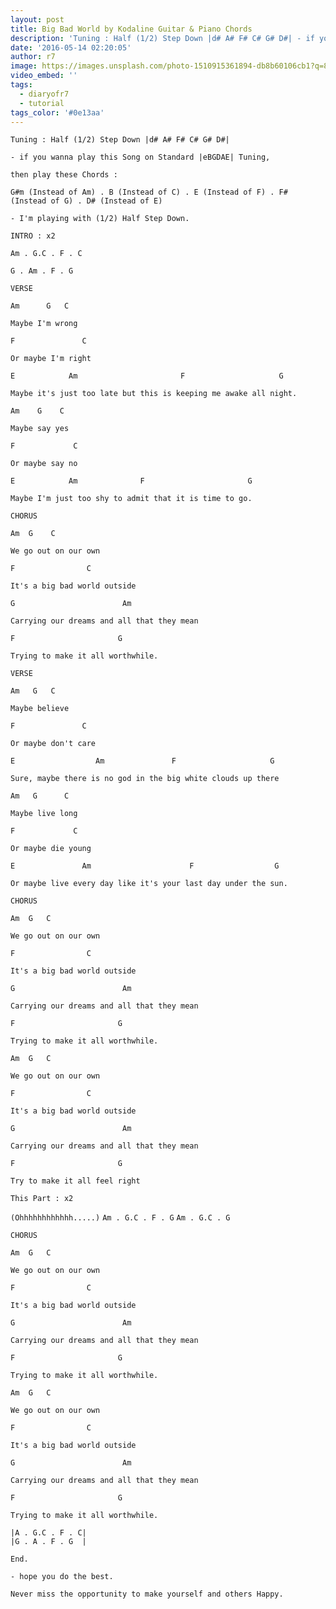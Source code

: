 ```yaml
---
layout: post
title: Big Bad World by Kodaline Guitar & Piano Chords
description: 'Tuning : Half (1/2) Step Down |d# A# F# C# G# D#| - if you wanna play this Song on Standard |eBGDAE| Tuning,&nbsp; then play these Chords : G#m (Ins...'
date: '2016-05-14 02:20:05'
author: r7
image: https://images.unsplash.com/photo-1510915361894-db8b60106cb1?q=80&w=2940&auto=format&fit=crop&ixlib=rb-4.1.0&ixid=M3wxMjA3fDB8MHxwaG90by1wYWdlfHx8fGVufDB8fHx8fA%3D%3D
video_embed: ''
tags:
  - diaryofr7
  - tutorial
tags_color: '#0e13aa'
---
```

`Tuning : Half (1/2) Step Down |d# A# F# C# G# D#|`

`- if you wanna play this Song on Standard |eBGDAE| Tuning,`

```
then play these Chords :
```

`G#m (Instead of Am) . B (Instead of C) . E (Instead of F) . F# (Instead of G) . D# (Instead of E)`

`- I'm playing with (1/2) Half Step Down.`

`INTRO : x2`

`Am . G.C . F . C`

```
G . Am . F . G
```

`VERSE`

`Am      G   C`

```
Maybe I'm wrong
```

`F               C`

```
Or maybe I'm right
```

`E            Am                       F                     G`

```
Maybe it's just too late but this is keeping me awake all night.
```

```
Am    G    C
```

```
Maybe say yes
```

`F             C`

```
Or maybe say no
```

```
E            Am              F                       G
```

```
Maybe I'm just too shy to admit that it is time to go.
```

`CHORUS`

```
Am  G    C
```

```
We go out on our own
```

```
F                C
```

```
It's a big bad world outside
```

```
G                        Am
```

```
Carrying our dreams and all that they mean
```

```
F                       G
```

```
Trying to make it all worthwhile.
```

`VERSE`

`Am   G   C`

```
Maybe believe
```

`F               C`

```
Or maybe don't care
```

`E                  Am               F                     G`

```
Sure, maybe there is no god in the big white clouds up there
```

`Am   G      C`

```
Maybe live long
```

`F             C`

```
Or maybe die young
```

`E               Am                      F                  G`

```
Or maybe live every day like it's your last day under the sun.
```

`CHORUS`

```
Am  G   C
```

```
We go out on our own
```

```
F                C
```

```
It's a big bad world outside
```

```
G                        Am
```

```
Carrying our dreams and all that they mean
```

```
F                       G
```

```
Trying to make it all worthwhile.
```

```
Am  G   C
```

```
We go out on our own
```

```
F                C
```

```
It's a big bad world outside
```

```
G                        Am
```

```
Carrying our dreams and all that they mean
```

```
F                       G
```

```
Try to make it all feel right
```

`This Part : x2`

`(Ohhhhhhhhhhhh.....)`
`Am . G.C . F . G`
`Am . G.C . G`

`CHORUS`

```
Am  G   C
```

```
We go out on our own
```

```
F                C
```

```
It's a big bad world outside
```

```
G                        Am
```

```
Carrying our dreams and all that they mean
```

```
F                       G
```

```
Trying to make it all worthwhile.
```

```
Am  G   C
```

```
We go out on our own
```

```
F                C
```

```
It's a big bad world outside
```

```
G                        Am
```

```
Carrying our dreams and all that they mean
```

```
F                       G
```

```
Trying to make it all worthwhile.

|A . G.C . F . C|
|G . A . F . G  |
```

`End.`

`- hope you do the best.`

`Never miss the opportunity to make yourself and others Happy.`
